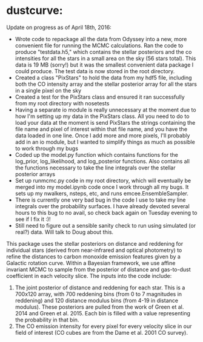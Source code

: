 # dustcurve:

Update on progress as of April 18th, 2016: 
- Wrote code to repackage all the data from Odyssey into a new, more convenient file for running the MCMC calculations. Ran the code to produce "testdata.h5," which contains the stellar posteriors and the co intensities for all the stars in a small area on the sky (56 stars total). This data is 19 MB (sorry!) but it was the smallest convenient data package I could produce. The test data is now stored in the root directory. 
- Created a class "PixStars" to hold the data from my hdf5 file, including both the CO intensity array and the stellar posterior array for all the stars in a single pixel on the sky
- Created a test for the PixStars class and ensured it ran successfully from my root directory with nosetests
- Having a separate io module is really unnecessary at the moment due to how I'm setting up my data in the PixStars class. All you need to do to load your data at the moment is send PixStars the strings containing the file name and pixel of interest within that file name, and you have the data loaded in one line.  Once I add more and more pixels, I'll probably add in an io module, but I wanted to simplify things as much as possible to work through my bugs
- Coded up the model.py function which contains functions for the log_prior, log_likelihood, and log_posterior functions. Also contains all the functions necessary to take the line integrals over the stellar posterior arrays
- Set up runmcmc.py code in my root directory, which will eventually be merged into my model.ipynb code once I work through all my bugs. It sets up my nwalkers, nsteps, etc, and runs emcee.EnsembleSampler. 
- There is currently one very bad bug in the code I use to take my line integrals over the probability surfaces. I have already devoted several hours to this bug to no avail, so check back again on Tuesday evening to see if I fix it :)!
- Still need to figure out a sensible sanity check to run using simulated (or real?) data. Will talk to Doug about this. 

This package uses the stellar posteriors on distance and reddening for individual stars (derived from near-infrared and optical photometry) to refine the distances to carbon monoxide emission features given by a Galactic rotation curve. Within a Bayesian framework, we use affine invariant MCMC to sample from the posterior of distance and gas-to-dust coefficient in each velocity slice. The inputs into the code include:  

1) The joint posterior of distance and reddening for each star. This is a 700x120 array, with 700 reddening bins (from 0 to 7 magnitudes in reddening) and 120 distance modulus bins (from 4-19 in distance modulus). These posteriors are pulled from the work of Green et al. 2014 and Green et al. 2015.  Each bin is filled with a value representing the probability in that bin.  
2) The CO emission intensity for every pixel for every velocity slice in our field of interest (CO cubes are from the Dame et al. 2001 CO survey).  

